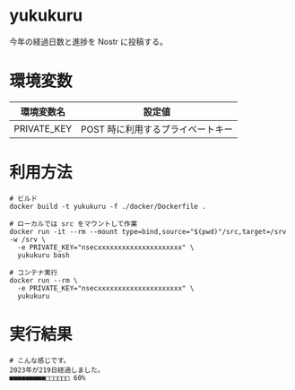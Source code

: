 # yukukuru
今年の経過日数と進捗を Nostr に投稿する。

# 環境変数
| 環境変数名 | 設定値 |
| ---- | ---- |
| PRIVATE_KEY | POST 時に利用するプライベートキー |

# 利用方法
```
# ビルド
docker build -t yukukuru -f ./docker/Dockerfile .

# ローカルでは src をマウントして作業
docker run -it --rm --mount type=bind,source="$(pwd)"/src,target=/srv -w /srv \
  -e PRIVATE_KEY="nsecxxxxxxxxxxxxxxxxxxxxx" \
  yukukuru bash

# コンテナ実行
docker run --rm \
  -e PRIVATE_KEY="nsecxxxxxxxxxxxxxxxxxxxxx" \
  yukukuru
```
# 実行結果
```
# こんな感じです。
2023年が219日経過しました。
■■■■■■■■■□□□□□□ 60%
```